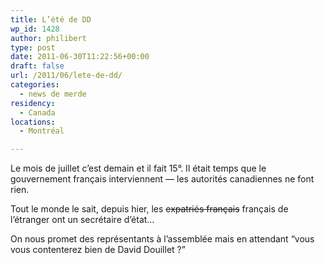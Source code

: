 ```yaml
---
title: L’été de DD
wp_id: 1428
author: philibert
type: post
date: 2011-06-30T11:22:56+00:00
draft: false
url: /2011/06/lete-de-dd/
categories:
  - news de merde
residency:
  - Canada
locations:
  - Montréal

---
```

Le mois de juillet c&rsquo;est demain et il fait 15&deg;. Il était temps que le gouvernement français interviennent &mdash; les autorités canadiennes ne font rien. 

Tout le monde le sait, depuis hier, les <del>expatriés français</del> français de l&rsquo;étranger ont un secrétaire d&rsquo;état&hellip;

On nous promet des représentants à l&rsquo;assemblée mais en attendant &ldquo;vous vous contenterez bien de David Douillet ?&rdquo;